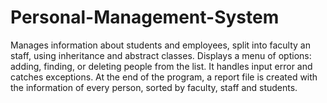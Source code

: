 # Personal-Management-System
Manages information about students and employees, split into faculty an staff, using inheritance and abstract classes. Displays a menu of options: adding, finding, or deleting people from the list. It handles input error and catches exceptions. At the end of the program, a report file is created with the information of every person, sorted by faculty, staff and students. 
